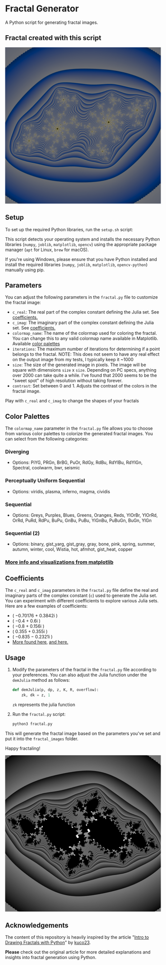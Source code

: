 # Fractal Generator

A Python script for generating fractal images.

## Fractal created with this script
![Julia Fractal](example_fractals/phonejulia.png)

## Setup

To set up the required Python libraries, run the `setup.sh` script:

This script detects your operating system and installs the necessary Python libraries (`numpy`, `joblib`, `matplotlib`, `opencv`) using the appropriate package manager (`apt` for Linux, `brew` for macOS).

If you're using Windows, please ensure that you have Python installed and install the required libraries (`numpy`, `joblib`, `matplotlib`, `opencv-python`) manually using pip.

## Parameters

You can adjust the following parameters in the `fractal.py` file to customize the fractal image:

- `c_real`: The real part of the complex constant defining the Julia set. See [coefficients.](#coefficients)
- `c_imag`: The imaginary part of the complex constant defining the Julia set. See [coefficients.](#coefficients)
- `colormap_name`: The name of the colormap used for coloring the fractal. You can change this to any valid colormap name available in Matplotlib. Available [color palettes](#color-palettes)
- `iterations`: The maximum number of iterations for determining if a point belongs to the fractal. NOTE: This does not seem to have any real effect on the output image from my tests, I typically keep it ~1000
- `size`: The size of the generated image in pixels. The image will be square with dimensions `size` x `size`. Depending on PC specs, anything over 2000 can take quite a while. I've found that 2000 seems to be the "sweet spot" of high resolution without taking forever.
- `contrast`: Set between 0 and 1. Adjusts the contrast of the colors in the fractal image.

Play with `c_real` and `c_imag` to change the shapes of your fractals 

## Color Palettes <a name ="color-palettes"></a>

The `colormap_name` parameter in the `fractal.py` file allows you to choose from various color palettes to colorize the generated fractal images. You can select from the following categories:

### Diverging
- Options: PiYG, PRGn, BrBG, PuOr, RdGy, RdBu, RdYlBu, RdYlGn, Spectral, coolwarm, bwr, seismic

### Perceptually Uniform Sequential
- Options: viridis, plasma, inferno, magma, cividis

### Sequential
- Options: Greys, Purples, Blues, Greens, Oranges, Reds, YlOrBr, YlOrRd, OrRd, PuRd, RdPu, BuPu, GnBu, PuBu, YlGnBu, PuBuGn, BuGn, YlGn

### Sequential (2)
- Options: binary, gist_yarg, gist_gray, gray, bone, pink, spring, summer, autumn, winter, cool, Wistia, hot, afmhot, gist_heat, copper

### [More info and visualizations from matplotlib](https://matplotlib.org/stable/users/explain/colors/colormaps.html)

## Coefficients <a name ="coefficients"></a>

The `c_real` and `c_imag` parameters in the `fractal.py` file define the real and imaginary parts of the complex constant (`c`) used to generate the Julia set. You can experiment with different coefficients to explore various Julia sets. Here are a few examples of coefficients:

- \( −0.70176 + 0.3842i \)
- \( −0.4 + 0.6i \)
- \( −0.8 + 0.156i \)
- \( 0.355 + 0.355i \)
- \( −0.835 − 0.2321i \)
- [More found here](https://en.wikipedia.org/wiki/Julia_set), [and here.](https://paulbourke.net/fractals/juliaset/)

## Usage

1. Modify the parameters of the fractal in the `fractal.py` file according to your preferences. You can also adjust the Julia function under the `demJulia` method as follows:

    ```python
    def demJulia(p, dp, z, K, R, overflow):
        zk, dk = z, 1
    ```
    `zk` represents the julia function

2. Run the `fractal.py` script:

    ```bash
    python3 fractal.py
    ```

This will generate the fractal image based on the parameters you've set and put it into the `fractal_images` folder.

Happy fractaling!

![another one](example_fractals/-0.7269+0.1889j_gray_0.7_julia.png)

## Acknowledgements

The content of this repository is heavily inspired by the article "[Intro to Drawing Fractals with Python](https://nseverkar.medium.com/intro-to-drawing-fractals-with-python-6ad53bbc8208)" by [kuco23](https://kuco23.github.io/). 

**Please** check out the original article for more detailed explanations and insights into fractal generation using Python.


